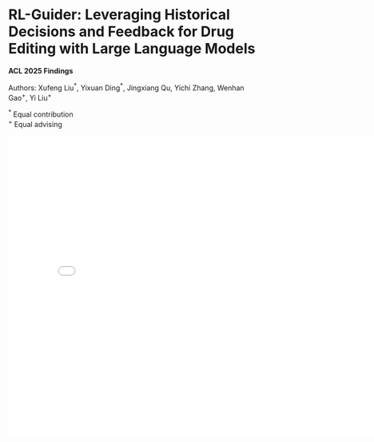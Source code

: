 # RL-Guider: Leveraging Historical Decisions and Feedback for Drug Editing with Large Language Models

**ACL 2025 Findings**

Authors: Xufeng Liu<sup>\*</sup>, Yixuan Ding<sup>\*</sup>, Jingxiang Qu, Yichi Zhang, Wenhan Gao<sup>+</sup>, Yi Liu<sup>+</sup>

<sup>\*</sup> Equal contribution<br>
<sup>+</sup> Equal advising

<embed src="./figure/main_fig.pdf" width="800px" height="600px" type="application/pdf">

